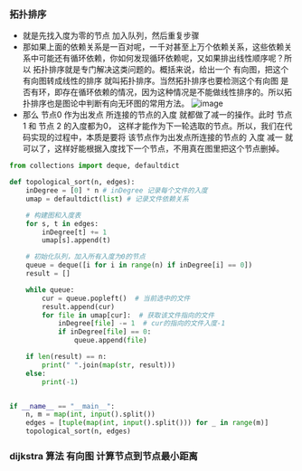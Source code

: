 ### 拓扑排序
- 就是先找入度为零的节点 加入队列，然后重复步骤
- 那如果上面的依赖关系是一百对呢，一千对甚至上万个依赖关系，这些依赖关系中可能还有循环依赖，你如何发现循环依赖呢，又如果排出线性顺序呢？所以 拓扑排序就是专门解决这类问题的。概括来说，给出一个 有向图，把这个有向图转成线性的排序 就叫拓扑排序。当然拓扑排序也要检测这个有向图 是否有环，即存在循环依赖的情况，因为这种情况是不能做线性排序的。所以拓扑排序也是图论中判断有向无环图的常用方法。
![image](https://github.com/user-attachments/assets/84ad73d9-6389-477b-a4f1-09909aa09578)
- 那么 节点0 作为出发点 所连接的节点的入度 就都做了减一的操作。此时 节点1 和 节点 2 的入度都为0， 这样才能作为下一轮选取的节点。所以，我们在代码实现的过程中，本质是要将 该节点作为出发点所连接的节点的 入度 减一 就可以了，这样好能根据入度找下一个节点，不用真在图里把这个节点删掉。
```python
from collections import deque, defaultdict

def topological_sort(n, edges):
    inDegree = [0] * n # inDegree 记录每个文件的入度
    umap = defaultdict(list) # 记录文件依赖关系

    # 构建图和入度表
    for s, t in edges:
        inDegree[t] += 1
        umap[s].append(t)

    # 初始化队列，加入所有入度为0的节点
    queue = deque([i for i in range(n) if inDegree[i] == 0])
    result = []

    while queue:
        cur = queue.popleft()  # 当前选中的文件
        result.append(cur)
        for file in umap[cur]:  # 获取该文件指向的文件
            inDegree[file] -= 1  # cur的指向的文件入度-1
            if inDegree[file] == 0:
                queue.append(file)

    if len(result) == n:
        print(" ".join(map(str, result)))
    else:
        print(-1)


if __name__ == "__main__":
    n, m = map(int, input().split())
    edges = [tuple(map(int, input().split())) for _ in range(m)]
    topological_sort(n, edges)
```

### dijkstra 算法 有向图 计算节点到节点最小距离
